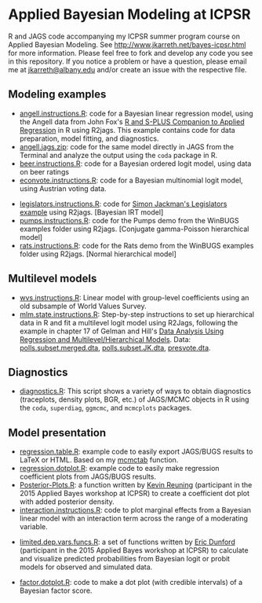 Applied Bayesian Modeling at ICPSR
=========

R and JAGS code accompanying my ICPSR summer program course on Applied Bayesian Modeling. See <http://www.jkarreth.net/bayes-icpsr.html> for more information. Please feel free to fork and develop any code you see in this repository. If you notice a problem or have a question, please email me at <jkarreth@albany.edu> and/or create an issue with the respective file.

Modeling examples
-----------------

-   [angell.instructions.R](https://github.com/jkarreth/Bayes/blob/master/angell.instructions.R): code 	   for a Bayesian linear regression model, using the Angell data from
    John Fox's [R and S-PLUS Companion to Applied
    Regression](http://socserv.socsci.mcmaster.ca/jfox/Books/Companion/index.html)
    in R using R2jags. This example contains code for data preparation,
    model fitting, and diagnostics.
-   [angell.jags.zip](http://www.jkarreth.net/files/angell.jags.zip): code for the same model directly 	   in JAGS from the Terminal and analyze the output using the `coda` package in R.
-   [beer.instructions.R](https://github.com/jkarreth/Bayes/blob/master/beer.instructions.R): code for 	   a Bayesian ordered logit model, using data on beer ratings
-   [econvote.instructions.R](https://github.com/jkarreth/Bayes/blob/master/econvote.instructions.R): 	  code for a Bayesian multinomial logit model, using Austrian voting data.
<!-- -   [undervote.instructions.R](https://github.com/jkarreth/Bayes/blob/master/undervote.instructions.R)	  : code for [Simon Jackman's Undervote example](http://jackman.stanford.edu/mcmc/mainFrameWinBugs.php#Undervote) using R2jags. [Difference of two proportions]
-   [turnout.instructions.R](https://github.com/jkarreth/Bayes/blob/master/turnout.instructions.R): 	code for (a slightly modified version of) [Simon Jackman's Turnout example](http://jackman.stanford.edu/mcmc/mainFrameWinBugs.php#Turnout) using R2jags. [Logit model] -->
-   [legislators.instructions.R](https://github.com/jkarreth/Bayes/blob/master/legislators.instructions.R): code for [Simon Jackman's Legislators example](http://jackman.stanford.edu/mcmc/mainFrameWinBugs.php#Legislators) using R2jags. [Bayesian IRT model]
-   [pumps.instructions.R](https://github.com/jkarreth/Bayes/blob/master/pumps.instructions.R): code 	 for the Pumps demo from the WinBUGS examples folder using R2jags. [Conjugate gamma-Poisson hierarchical model]
-   [rats.instructions.R](https://github.com/jkarreth/Bayes/blob/master/rats.instructions.R): code for 	   the Rats demo from the WinBUGS examples folder using R2jags. [Normal hierarchical model]

Multilevel models
-----------------

-   [wvs.instructions.R](https://github.com/jkarreth/Bayes/blob/master/wvs.instructions.R): 
    Linear model with group-level coefficients using an old subsample of World Values Survey.
-   [mlm.state.instructions.R](https://github.com/jkarreth/Bayes/blob/master/mlm.state.instructions.R): Step-by-step instructions to set up hierarchical data in R and fit a multilevel logit model using R2Jags, following the example in chapter 17 of Gelman and Hill's [Data Analysis Using Regression and Multilevel/Hierarchical Models](http://www.stat.columbia.edu/~gelman/arm/). Data:
    [polls.subset.merged.dta](http://www.jkarreth.net/files/polls.subset.merged.dta),
    [polls.subset.JK.dta](http://www.jkarreth.net/files/polls.subset.JK.dta),
    [presvote.dta](http://www.jkarreth.net/files/presvote.dta).

Diagnostics
-----------

-   [diagnostics.R](https://github.com/jkarreth/Bayes/blob/master/diagnostics.R): 
    This script shows a variety of ways to obtain diagnostics
    (traceplots, density plots, BGR, etc.) of JAGS/MCMC objects in R
    using the `coda`, `superdiag`, `ggmcmc`, and `mcmcplots` packages.

Model presentation
------------------

-   [regression.table.R](https://github.com/jkarreth/Bayes/blob/master/regression.table.R): example code to easily export JAGS/BUGS results to LaTeX or HTML. Based on my [mcmctab](https://github.com/jkarreth/JKmisc/blob/master/mcmctab.R) function.
-   [regression.dotplot.R](https://github.com/jkarreth/Bayes/blob/master/regression.dotplot.R): example code to easily make regression coefficient plots from JAGS/BUGS results.
-	[Posterior-Plots.R](https://github.com/reuning/EVDebs/blob/master/Bayesian/Posterior-Plots.R): a function written by [Kevin Reuning](http://www.kevinreuning.com) (participant in the 2015 Applied Bayes workshop at ICPSR) to create a coefficient dot plot with added posterior density.
-   [interaction.instructions.R](https://github.com/jkarreth/Bayes/blob/master/interaction.instructions.R): code to plot marginal effects from a Bayesian linear model with an
    interaction term across the range of a moderating variable.
<!-- -   [logit.pp.plot.instructions.R](https://github.com/jkarreth/Bayes/blob/master/logit.pp.plot.instructions.R): step-by-step example code to plot from a Bayesian logit model over a simulated range of values for an explanatory variable of interest. -->
-	[limited.dep.vars.funcs.R](https://github.com/edunford/bayes.functions/blob/master/limited.dep.vars.funcs.R): a set of functions written by [Eric Dunford](http://gvpt.umd.edu/gradprofile/Dunford/Eric%20) (participant in the 2015 Applied Bayes workshop at ICPSR) to calculate and visualize predicted probabilities from Bayesian logit or probit models for observed and simulated data.
<!-- -   [ologit.pp.plot.instructions.R](https://github.com/jkarreth/Bayes/blob/master/ologit.pp.plot.instructions.R): step-by-step example code to plot predicted probabilities over the simulated range of
    explanatory variables after a Bayesian ordered (or multinomial)
    logit model. Partially based on code by [Dave
    Armstrong](http://www.quantoid.net) (UW-Milwaukee). -->
-   [factor.dotplot.R](https://github.com/jkarreth/Bayes/blob/master/factor.dotplot.R): code to make a dot plot (with credible intervals) of a Bayesian
    factor score.